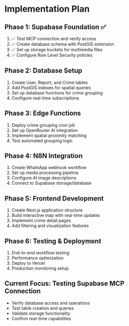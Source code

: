 # Implementation Plan

## Phase 1: Supabase Foundation ✅
1. ✅ Test MCP connection and verify access
2. ✅ Create database schema with PostGIS extension
3. ✅ Set up storage buckets for multimedia files
4. ✅ Configure Row Level Security policies

## Phase 2: Database Setup
1. Create User, Report, and Crime tables
2. Add PostGIS indexes for spatial queries
3. Set up database functions for crime grouping
4. Configure real-time subscriptions

## Phase 3: Edge Functions
1. Deploy crime grouping cron job
2. Set up OpenRouter AI integration
3. Implement spatial proximity matching
4. Test automated grouping logic

## Phase 4: N8N Integration
1. Create WhatsApp webhook workflow
2. Set up media processing pipeline
3. Configure AI image descriptions
4. Connect to Supabase storage/database

## Phase 5: Frontend Development
1. Create Next.js application structure
2. Build interactive map with real-time updates
3. Implement crime detail pages
4. Add filtering and visualization features

## Phase 6: Testing & Deployment
1. End-to-end workflow testing
2. Performance optimization
3. Deploy to Vercel
4. Production monitoring setup

## Current Focus: Testing Supabase MCP Connection
- Verify database access and operations
- Test table creation and queries
- Validate storage functionality
- Confirm real-time capabilities